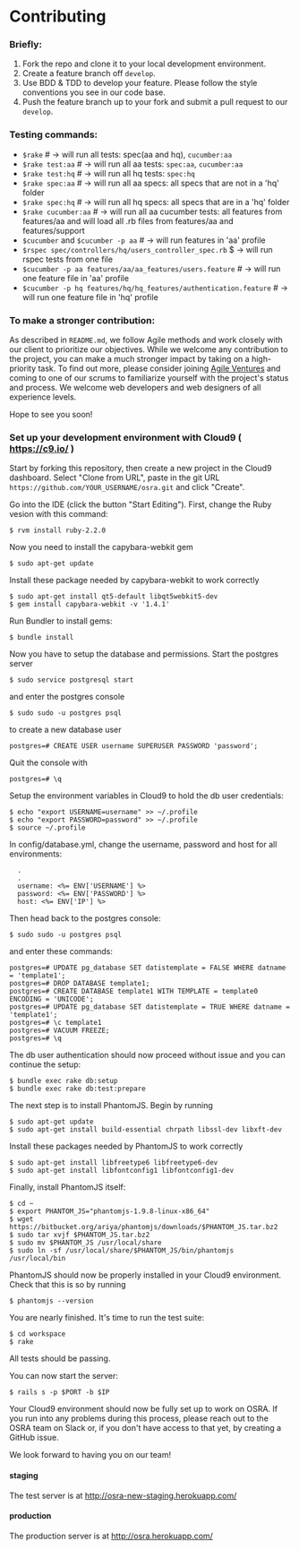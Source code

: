 Contributing
====

### Briefly:
1. Fork the repo and clone it to your local development environment.
2. Create a feature branch off `develop`.
3. Use BDD & TDD to develop your feature. Please follow the style conventions you see in our code base.
4. Push the feature branch up to your fork and submit a pull request to our `develop`.

### Testing commands:
- `$rake` # -> will run all tests: spec(aa and hq), `cucumber:aa`
- `$rake test:aa` # -> will run all aa tests: `spec:aa`, `cucumber:aa`
- `$rake test:hq` # -> will run all hq tests: `spec:hq`
- `$rake spec:aa` # -> will run all aa specs: all specs that are not in a 'hq' folder
- `$rake spec:hq` # -> will run all hq specs: all specs that are in a 'hq' folder
- `$rake cucumber:aa` # -> will run all aa cucumber tests: all features from features/aa and will load all .rb files from  features/aa and features/support
- `$cucumber` and `$cucumber -p aa` # -> will run features in 'aa' profile
- `$rspec spec/controllers/hq/users_controller_spec.rb` $ -> will run rspec tests from one file
- `$cucumber -p aa features/aa/aa_features/users.feature` # -> will run one feature file in 'aa' profile
- `$cucumber -p hq features/hq/hq_features/authentication.feature` # -> will run one feature file in 'hq' profile

### To make a stronger contribution:
As described in `README.md`, we follow Agile methods and work closely with our client to prioritize our objectives. While we welcome any contribution to the project, you can make a much stronger impact by taking on a high-priority task. To find out more, please consider joining [Agile Ventures](http://www.agileventures.org/) and coming to one of our scrums to familiarize yourself with the project's status and process. We welcome web developers and web designers of all experience levels.

Hope to see you soon!

### Set up your development environment with Cloud9 ( https://c9.io/ )

Start by forking this repository, then create a new project in the Cloud9 dashboard. Select "Clone from URL",
paste in the git URL `https://github.com/YOUR_USERNAME/osra.git` and click "Create".

Go into the IDE (click the button "Start Editing"). First, change the Ruby vesion with this
command:

`$ rvm install ruby-2.2.0`

Now you need to install the capybara-webkit gem

`$ sudo apt-get update`

Install these package needed by capybara-webkit to work correctly

```
$ sudo apt-get install qt5-default libqt5webkit5-dev
$ gem install capybara-webkit -v '1.4.1'
```

Run Bundler to install gems:

`$ bundle install`

Now you have to setup the database and permissions. Start the postgres server

`$ sudo service postgresql start`

and enter the postgres console

`$ sudo sudo -u postgres psql`

to create a new database user

`postgres=# CREATE USER username SUPERUSER PASSWORD 'password';`

Quit the console with

`postgres=# \q`

Setup the environment variables in Cloud9 to hold the db user credentials:

```
$ echo "export USERNAME=username" >> ~/.profile
$ echo "export PASSWORD=password" >> ~/.profile
$ source ~/.profile
```

In config/database.yml, change the username, password and host for all environments:

```
  .
  .
  username: <%= ENV['USERNAME'] %>
  password: <%= ENV['PASSWORD'] %>
  host: <%= ENV['IP'] %>
```

Then head back to the postgres console:

`$ sudo sudo -u postgres psql`

and enter these commands:

```
postgres=# UPDATE pg_database SET datistemplate = FALSE WHERE datname = 'template1';
postgres=# DROP DATABASE template1;
postgres=# CREATE DATABASE template1 WITH TEMPLATE = template0 ENCODING = 'UNICODE';
postgres=# UPDATE pg_database SET datistemplate = TRUE WHERE datname = 'template1';
postgres=# \c template1
postgres=# VACUUM FREEZE;
postgres=# \q
```

The db user authentication should now proceed without issue and you can continue the
setup:

```
$ bundle exec rake db:setup
$ bundle exec rake db:test:prepare
```

The next step is to install PhantomJS. Begin by running

```
$ sudo apt-get update
$ sudo apt-get install build-essential chrpath libssl-dev libxft-dev
```

Install these packages needed by PhantomJS to work correctly

```
$ sudo apt-get install libfreetype6 libfreetype6-dev
$ sudo apt-get install libfontconfig1 libfontconfig1-dev
```

Finally, install PhantomJS itself:

```
$ cd ~
$ export PHANTOM_JS="phantomjs-1.9.8-linux-x86_64"
$ wget https://bitbucket.org/ariya/phantomjs/downloads/$PHANTOM_JS.tar.bz2
$ sudo tar xvjf $PHANTOM_JS.tar.bz2
$ sudo mv $PHANTOM_JS /usr/local/share
$ sudo ln -sf /usr/local/share/$PHANTOM_JS/bin/phantomjs /usr/local/bin
```

PhantomJS should now be properly installed in your Cloud9 environment. Check
that this is so by running

`$ phantomjs --version`

You are nearly finished. It's time to run the test suite:

```
$ cd workspace
$ rake
```

All tests should be passing.

You can now start the server:

`$ rails s -p $PORT -b $IP`

Your Cloud9 environment should now be fully set up to work on OSRA. If you run
into any problems during this process, please reach out to the OSRA team on
Slack or, if you don't have access to that yet, by creating a GitHub issue.

We look forward to having you on our team!


#### staging

The test server is at http://osra-new-staging.herokuapp.com/

#### production

The production server is at http://osra.herokuapp.com/
